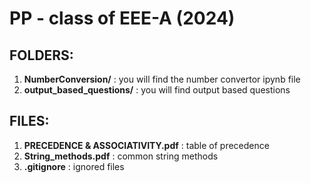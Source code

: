 # PP - class of EEE-A  (2024)
## FOLDERS:
1. **NumberConversion/** : you will find the number convertor ipynb file
2. **output_based_questions/** : you will find output based questions

## FILES:
1. **PRECEDENCE & ASSOCIATIVITY.pdf** : table of precedence
2. **String_methods.pdf** : common string methods
3. **.gitignore** : ignored files
